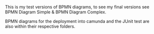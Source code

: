 This is my test versions of BPMN diagrams, to see my final versions see BPMN Diagram Simple & BPMN Diagram Complex. 

BPMN diagrams for the deployment into camunda and the JUnit test are also within their respective folders.

